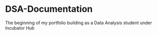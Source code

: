 # DSA-Documentation
The beginning of my portfolio building as a Data Analysis student under Incubator Hub
